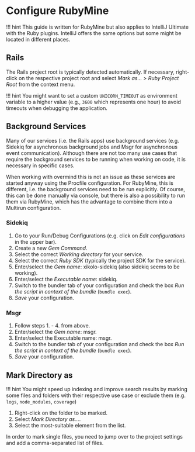 # Configure RubyMine

!!! hint
    This guide is written for RubyMine but also applies to IntelliJ Ultimate with the Ruby plugins. IntelliJ offers the same options but some might be located in different places.

## Rails

The Rails project root is typically detected automatically. If necessary, right-click on the respective project root and select *Mark as... > Ruby Project Root* from the context menu.

!!! hint
    You might want to set a custom `UNICORN_TIMEOUT` as environment variable to a higher value (e.g., `3600` which represents one hour) to avoid timeouts when debugging the application.

## Background Services

Many of our services (i.e. the Rails apps) use background services (e.g. Sidekiq for asynchronous background jobs and Msgr for asynchronous event communication). Although there are not too many use cases that require the background services to be running when working on code, it is necessary in specific cases.

When working with overmind this is not an issue as these services are started anyway using the Procfile configuration. For RubyMine, this is different, i.e. the background services need to be run explicitly. Of course, this can be done manually via console, but there is also a possibility to run them via RubyMine, which has the advantage to combine them into a Multirun configuration.

### Sidekiq

1. Go to your Run/Debug Configurations (e.g. click on *Edit configurations* in the upper bar).
2. Create a new *Gem Command*.
3. Select the correct *Working directory* for your service.
4. Select the correct *Ruby SDK* (typically the project SDK for the service).
5. Enter/select the *Gem name*: xikolo-sidekiq (also sidekiq seems to be working).
6. Enter/select the *Executable name*: sidekiq.
7. Switch to the bundler tab of your configuration and check the box *Run the script in context of the bundle* (`bundle exec`).
8. *Save* your configuration.

### Msgr

1. Follow steps 1. - 4. from above.
2. Enter/select the *Gem name*: msgr.
3. Enter/select the Executable name: msgr.
4. Switch to the bundler tab of your configuration and check the box *Run the script in context of the bundle* (`bundle exec`).
5. *Save* your configuration.

## Mark Directory as

!!! hint
    You might speed up indexing and improve search results by marking some files and folders with their respective use case or exclude them (e.g. `logs`, `node_modules`, `coverage`)

1. Right-click on the folder to be marked.
2. Select *Mark Directory as...*.
3. Select the most-suitable element from the list.

In order to mark single files, you need to jump over to the project settings and add a comma-separated list of files.
